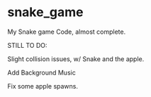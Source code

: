 # snake_game
My Snake game Code, almost complete.

STILL TO DO:

Slight collision issues, w/ Snake and the apple. 

Add Background Music

Fix some apple spawns. 

